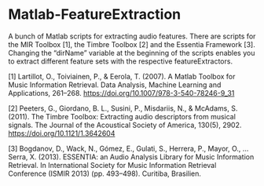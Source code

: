 # Matlab-FeatureExtraction

A bunch of Matlab scripts for extracting audio features.
There are scripts for the MIR Toolbox [1], the Timbre Toolbox [2] and the  Essentia Framework [3].
Changing the “dirName” variable at the beginning of the scripts enables you to extract different feature sets with the respective featureExtractors. 

[1] Lartillot, O., Toiviainen, P., & Eerola, T. (2007). A Matlab Toolbox for Music Information Retrieval. Data Analysis, Machine Learning and Applications, 261–268. https://doi.org/10.1007/978-3-540-78246-9_31

[2] Peeters, G., Giordano, B. L., Susini, P., Misdariis, N., & McAdams, S. (2011). The Timbre Toolbox: Extracting audio descriptors from musical signals. The Journal of the Acoustical Society of America, 130(5), 2902. https://doi.org/10.1121/1.3642604

[3] Bogdanov, D., Wack, N., Gómez, E., Gulati, S., Herrera, P., Mayor, O., … Serra, X. (2013). ESSENTIA: an Audio Analysis Library for Music Information Retrieval. In International Society for Music Information Retrieval Conference (ISMIR 2013) (pp. 493–498). Curitiba, Brasilien.
